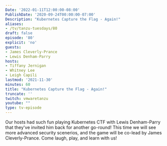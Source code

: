 ```yaml
---
Date: '2022-01-11T12:00:00-08:00'
PublishDate: '2020-09-24T00:00:00-07:00'
Description: "Kubernetes Capture the Flag - Again!"
aliases:
- /tv/tanzu-tuesdays/80
draft: false
episode: '80'
explicit: 'no'
guests:
- James Cleverly-Prance
- Lewis Denham-Parry
hosts:
- Tiffany Jernigan
- Whitney Lee
- Leigh Capili
lastmod: '2021-11-30'
minutes: 60
title: "Kubernetes Capture the Flag - Again!"
truncate: ''
twitch: vmwaretanzu
youtube: ""
type: tv-episode
---
```


Our hosts had such fun playing Kubernetes CTF with Lewis Denham-Parry that they've 
invited him back for another go-round!  This time we will see more advanced security 
scenerios, and the game will be co-lead by James Cleverly-Prance.  Come laugh, play, and learn with us!

